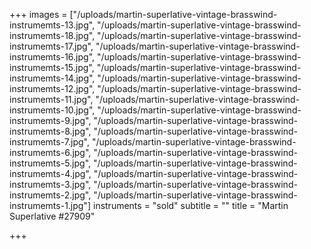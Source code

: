 +++
images = ["/uploads/martin-superlative-vintage-brasswind-instrumemts-13.jpg", "/uploads/martin-superlative-vintage-brasswind-instrumemts-18.jpg", "/uploads/martin-superlative-vintage-brasswind-instrumemts-17.jpg", "/uploads/martin-superlative-vintage-brasswind-instrumemts-16.jpg", "/uploads/martin-superlative-vintage-brasswind-instrumemts-15.jpg", "/uploads/martin-superlative-vintage-brasswind-instrumemts-14.jpg", "/uploads/martin-superlative-vintage-brasswind-instrumemts-12.jpg", "/uploads/martin-superlative-vintage-brasswind-instrumemts-11.jpg", "/uploads/martin-superlative-vintage-brasswind-instrumemts-10.jpg", "/uploads/martin-superlative-vintage-brasswind-instrumemts-9.jpg", "/uploads/martin-superlative-vintage-brasswind-instrumemts-8.jpg", "/uploads/martin-superlative-vintage-brasswind-instrumemts-7.jpg", "/uploads/martin-superlative-vintage-brasswind-instrumemts-6.jpg", "/uploads/martin-superlative-vintage-brasswind-instrumemts-5.jpg", "/uploads/martin-superlative-vintage-brasswind-instrumemts-4.jpg", "/uploads/martin-superlative-vintage-brasswind-instrumemts-3.jpg", "/uploads/martin-superlative-vintage-brasswind-instrumemts-2.jpg", "/uploads/martin-superlative-vintage-brasswind-instrumemts-1.jpg"]
instruments = "sold"
subtitle = ""
title = "Martin Superlative #27909"

+++
